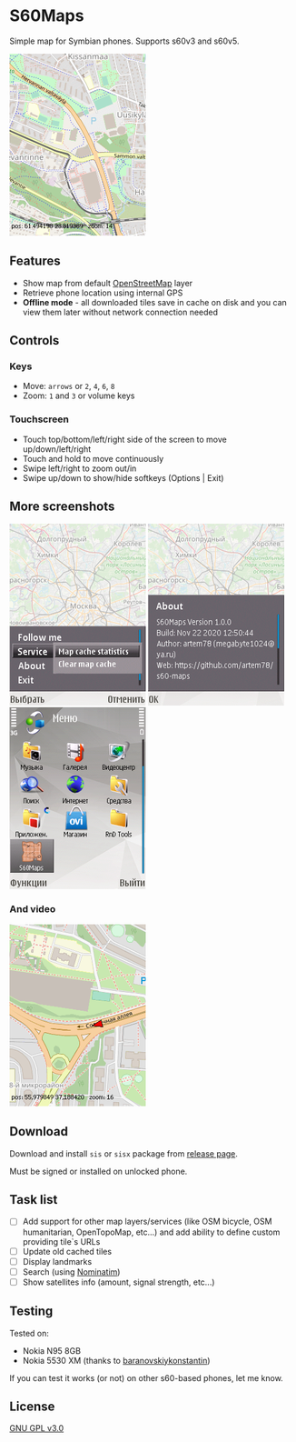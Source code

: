 # S60Maps

Simple map for Symbian phones. Supports s60v3 and s60v5.

![](images/moving_animation.gif)

## Features
* Show map from default [OpenStreetMap](https://www.openstreetmap.org/) layer
* Retrieve phone location using internal GPS
* **Offline mode** - all downloaded tiles save in cache on disk and you can view them later without network connection needed

## Controls

### Keys
* Move: `arrows` or `2`, `4`, `6`, `8`
* Zoom: `1` and `3` or volume keys

### Touchscreen
* Touch top/bottom/left/right side of the screen
to move up/down/left/right
* Touch and hold to move continuously
* Swipe left/right to zoom out/in
* Swipe up/down to show/hide softkeys (Options | Exit)

## More screenshots

![Menu](images/menu.png) ![About dialog](images/about.png) ![Application launch icon](images/launch_icon.png)

### And video

![](images/demo_video.gif)

## Download
Download and install `sis` or `sisx` package from [release page](../../../releases/latest/).

Must be signed or installed on unlocked phone.

## Task list
- [ ] Add support for other map layers/services (like OSM bicycle, OSM humanitarian, OpenTopoMap, etc...) and add ability to define custom providing tile\`s URLs
- [ ] Update old cached tiles
- [ ] Display landmarks
- [ ] Search (using [Nominatim](https://nominatim.openstreetmap.org/))
- [ ] Show satellites info (amount, signal strength, etc...)

## Testing
Tested on:
* Nokia N95 8GB
* Nokia 5530 XM (thanks to [baranovskiykonstantin](https://github.com/baranovskiykonstantin))

If you can test it works (or not) on other s60-based phones, let me know.

## License
[GNU GPL v3.0](/LICENSE.txt)
